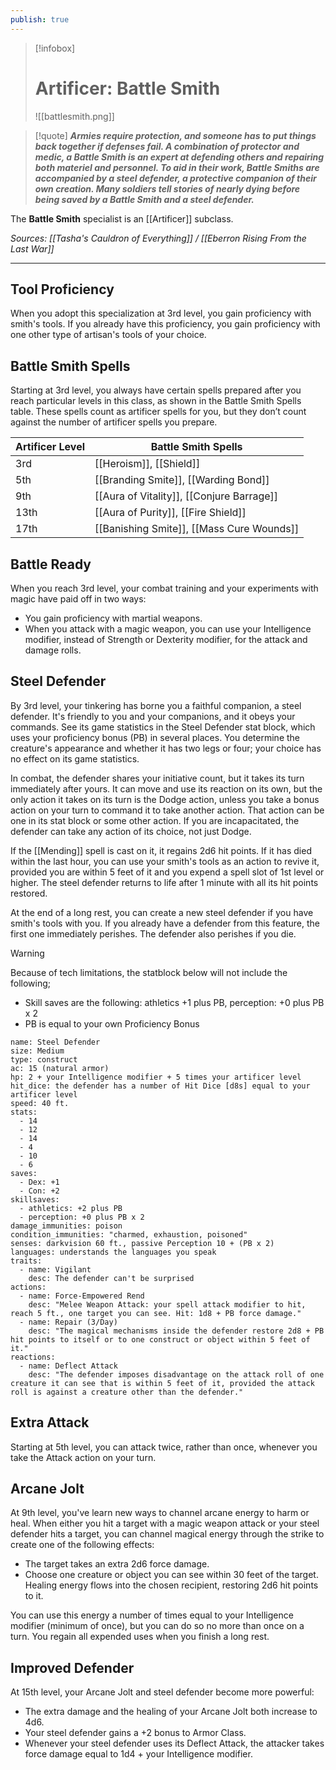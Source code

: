 ```yaml
---
publish: true
---
```

> [!infobox]
> # Artificer: Battle Smith
> ![[battlesmith.png]]

> [!quote]
> **_Armies require protection, and someone has to put things back together if defenses fail. A combination of protector and medic, a Battle Smith is an expert at defending others and repairing both materiel and personnel. To aid in their work, Battle Smiths are accompanied by a steel defender, a protective companion of their own creation. Many soldiers tell stories of nearly dying before being saved by a Battle Smith and a steel defender._**

The **Battle Smith** specialist is an [[Artificer]] subclass.

*Sources: [[Tasha's Cauldron of Everything]] / [[Eberron Rising From the Last War]]*
***
## Tool Proficiency
When you adopt this specialization at 3rd level, you gain proficiency with smith's tools. If you already have this proficiency, you gain proficiency with one other type of artisan's tools of your choice.
## Battle Smith Spells
Starting at 3rd level, you always have certain spells prepared after you reach particular levels in this class, as shown in the Battle Smith Spells table. These spells count as artificer spells for you, but they don’t count against the number of artificer spells you prepare.

| Artificer Level | Battle Smith Spells                       |
| --------------- | ----------------------------------------- |
| 3rd             | [[Heroism]], [[Shield]]                   |
| 5th             | [[Branding Smite]], [[Warding Bond]]      |
| 9th             | [[Aura of Vitality]], [[Conjure Barrage]] |
| 13th            | [[Aura of Purity]], [[Fire Shield]]       |
| 17th            | [[Banishing Smite]], [[Mass Cure Wounds]] |
## Battle Ready
When you reach 3rd level, your combat training and your experiments with magic have paid off in two ways:
- You gain proficiency with martial weapons.
- When you attack with a magic weapon, you can use your Intelligence modifier, instead of Strength or Dexterity modifier, for the attack and damage rolls.
## Steel Defender
By 3rd level, your tinkering has borne you a faithful companion, a steel defender. It's friendly to you and your companions, and it obeys your commands. See its game statistics in the Steel Defender stat block, which uses your proficiency bonus (PB) in several places. You determine the creature's appearance and whether it has two legs or four; your choice has no effect on its game statistics.

In combat, the defender shares your initiative count, but it takes its turn immediately after yours. It can move and use its reaction on its own, but the only action it takes on its turn is the Dodge action, unless you take a bonus action on your turn to command it to take another action. That action can be one in its stat block or some other action. If you are incapacitated, the defender can take any action of its choice, not just Dodge.

If the [[Mending]] spell is cast on it, it regains 2d6 hit points. If it has died within the last hour, you can use your smith's tools as an action to revive it, provided you are within 5 feet of it and you expend a spell slot of 1st level or higher. The steel defender returns to life after 1 minute with all its hit points restored.

At the end of a long rest, you can create a new steel defender if you have smith's tools with you. If you already have a defender from this feature, the first one immediately perishes. The defender also perishes if you die.

> [!warning]
> Because of tech limitations, the statblock below will not include the following;
> - Skill saves are the following: athletics +1 plus PB, perception: +0 plus PB  x 2
> - PB is equal to your own Proficiency Bonus

```statblock
name: Steel Defender
size: Medium
type: construct
ac: 15 (natural armor)
hp: 2 + your Intelligence modifier + 5 times your artificer level
hit_dice: the defender has a number of Hit Dice [d8s] equal to your artificer level
speed: 40 ft.
stats:
  - 14
  - 12
  - 14
  - 4
  - 10
  - 6
saves:
  - Dex: +1
  - Con: +2
skillsaves:
  - athletics: +2 plus PB
  - perception: +0 plus PB x 2
damage_immunities: poison
condition_immunities: "charmed, exhaustion, poisoned"
senses: darkvision 60 ft., passive Perception 10 + (PB x 2)
languages: understands the languages you speak
traits:
  - name: Vigilant
    desc: The defender can't be surprised
actions:
  - name: Force-Empowered Rend
    desc: "Melee Weapon Attack: your spell attack modifier to hit, reach 5 ft., one target you can see. Hit: 1d8 + PB force damage."
  - name: Repair (3/Day)
    desc: "The magical mechanisms inside the defender restore 2d8 + PB hit points to itself or to one construct or object within 5 feet of it."
reactions:
  - name: Deflect Attack
    desc: "The defender imposes disadvantage on the attack roll of one creature it can see that is within 5 feet of it, provided the attack roll is against a creature other than the defender."
```
## Extra Attack
Starting at 5th level, you can attack twice, rather than once, whenever you take the Attack action on your turn.
## Arcane Jolt
At 9th level, you've learn new ways to channel arcane energy to harm or heal. When either you hit a target with a magic weapon attack or your steel defender hits a target, you can channel magical energy through the strike to create one of the following effects:
- The target takes an extra 2d6 force damage.
- Choose one creature or object you can see within 30 feet of the target. Healing energy flows into the chosen recipient, restoring 2d6 hit points to it.

You can use this energy a number of times equal to your Intelligence modifier (minimum of once), but you can do so no more than once on a turn. You regain all expended uses when you finish a long rest.
## Improved Defender
At 15th level, your Arcane Jolt and steel defender become more powerful:
- The extra damage and the healing of your Arcane Jolt both increase to 4d6.
- Your steel defender gains a +2 bonus to Armor Class.
- Whenever your steel defender uses its Deflect Attack, the attacker takes force damage equal to 1d4 + your Intelligence modifier.